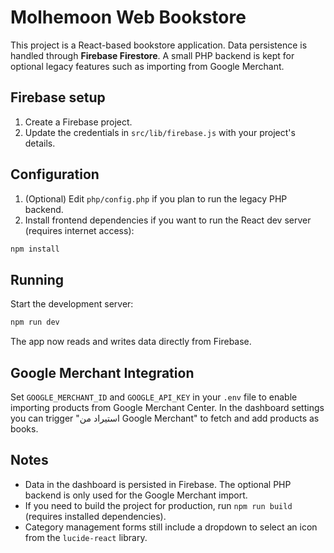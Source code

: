 # Molhemoon Web Bookstore

This project is a React-based bookstore application. Data persistence is handled
through **Firebase Firestore**. A small PHP backend is kept for optional legacy
features such as importing from Google Merchant.

## Firebase setup
1. Create a Firebase project.
2. Update the credentials in `src/lib/firebase.js` with your project's details.

## Configuration
1. (Optional) Edit `php/config.php` if you plan to run the legacy PHP backend.
2. Install frontend dependencies if you want to run the React dev server (requires internet access):

```bash
npm install
```

## Running
Start the development server:

```bash
npm run dev
```

The app now reads and writes data directly from Firebase.

## Google Merchant Integration
Set `GOOGLE_MERCHANT_ID` and `GOOGLE_API_KEY` in your `.env` file to enable importing products from Google Merchant Center. In the dashboard settings you can trigger "استيراد من Google Merchant" to fetch and add products as books.

## Notes
- Data in the dashboard is persisted in Firebase. The optional PHP backend is only used for the Google Merchant import.
- If you need to build the project for production, run `npm run build` (requires installed dependencies).
- Category management forms still include a dropdown to select an icon from the `lucide-react` library.

